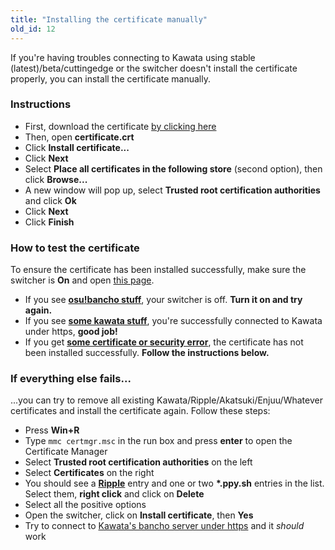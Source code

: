 ```yaml
---
title: "Installing the certificate manually"
old_id: 12
---
```

If you're having troubles connecting to Kawata using stable (latest)/beta/cuttingedge or the switcher doesn't install the certificate properly, you can install the certificate manually.

### Instructions
- First, download the certificate [by clicking here](https://kawata.pw/static/cert.crt)
- Then, open **certificate.crt**
- Click **Install certificate...**
- Click **Next**
- Select **Place all certificates in the following store** (second option), then click **Browse...**
- A new window will pop up, select **Trusted root certification authorities** and click **Ok**
- Click **Next**
- Click **Finish**

### How to test the certificate
To ensure the certificate has been installed successfully, make sure the switcher is **On** and open [this page](https://c.ppy.sh).  

- If you see **[osu!bancho stuff](http://y.zxq.co/ubfzty.png)**, your switcher is off. **Turn it on and try again.**  
- If you see **[some kawata stuff](http://y.zxq.co/zphobw.png)**, you're successfully connected to Kawata under https, **good job!**  
- If you get **[some certificate or security error](http://y.zxq.co/reaueu.png)**, the certificate has not been installed successfully. **Follow the instructions below.**  

### If everything else fails...
...you can try to remove all existing Kawata/Ripple/Akatsuki/Enjuu/Whatever certificates and install the certificate again. Follow these steps:

- Press **Win+R**  
- Type `mmc certmgr.msc` in the run box and press **enter** to open the Certificate Manager  
- Select **Trusted root certification authorities** on the left  
- Select **Certificates** on the right  
- You should see a **[Ripple](http://y.zxq.co/bbyxev.png)** entry and one or two **\*.ppy.sh** entries in the list. Select them, **right click** and click on **Delete**  
- Select all the positive options  
- Open the switcher, click on **Install certificate**, then **Yes**  
- Try to connect to [Kawata's bancho server under https](https://c.ppy.sh/) and it _should_ work  
